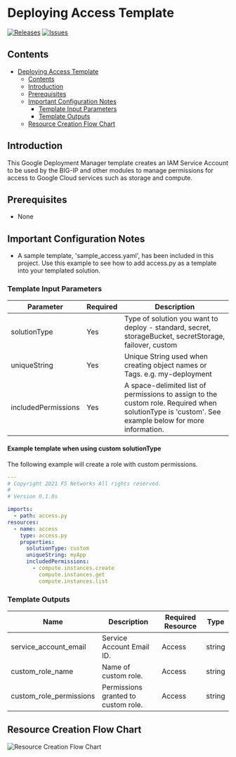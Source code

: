 # Deploying Access Template

[![Releases](https://img.shields.io/github/release/F5Networks/f5-google-gdm-templates-v2.svg)](https://github.com/F5Networks/f5-google-gdm-templates-v2/releases)
[![Issues](https://img.shields.io/github/issues/F5Networks/f5-google-gdm-templates-v2.svg)](https://github.com/F5Networks/f5-google-gdm-templates-v2/issues)

## Contents

- [Deploying Access Template](#deploying-access-template)
  - [Contents](#contents)
  - [Introduction](#introduction)
  - [Prerequisites](#prerequisites)
  - [Important Configuration Notes](#important-configuration-notes)
    - [Template Input Parameters](#template-input-parameters)
    - [Template Outputs](#template-outputs)
  - [Resource Creation Flow Chart](#resource-creation-flow-chart)

## Introduction

This Google Deployment Manager template creates an IAM Service Account to be used by the BIG-IP and other modules to manage permissions for access to Google Cloud services such as storage and compute.

## Prerequisites

 - None

## Important Configuration Notes

 - A sample template, 'sample_access.yaml', has been included in this project. Use this example to see how to add access.py as a template into your templated solution.

### Template Input Parameters

| Parameter | Required | Description |
| --- | --- | --- |
| solutionType | Yes | Type of solution you want to deploy - standard, secret, storageBucket, secretStorage, failover, custom |
| uniqueString | Yes | Unique String used when creating object names or Tags. e.g. my-deployment |
| includedPermissions | Yes | A space-delimited list of permissions to assign to the custom role. Required when solutionType is 'custom'. See example below for more information. |

#### Example template when using custom solutionType
The following example will create a role with custom permissions.

```yaml
---
# Copyright 2021 F5 Networks All rights reserved.
#
# Version 0.1.0s

imports:
  - path: access.py
resources:
  - name: access
    type: access.py
    properties:
      solutionType: custom
      uniqueString: myApp
      includedPermissions:
        - compute.instances.create
          compute.instances.get
          compute.instances.list
```

### Template Outputs

| Name | Description | Required Resource | Type |
| --- | --- | --- | --- |
| service_account_email | Service Account Email ID. | Access | string |
| custom_role_name | Name of custom role. | Access | string |
| custom_role_permissions | Permissions granted to custom role. | Access | string |

## Resource Creation Flow Chart

![Resource Creation Flow Chart](https://github.com/F5Networks/f5-google-gdm-templates-v2/blob/main/examples/images/google-access-module.png)